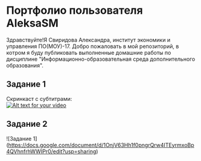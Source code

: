 # Портфолио пользователя AleksaSM

Здравствуйте!Я Свиридова Александра, институт экономики и управления ПО(МОУ)-17. Добро пожаловать в мой репозиторий, в котром я буду публиковать выполненные домашние работы по дисциплине "Информационно-образовательная среда дополнительного образования".

## Задание 1
Скринкаст с субтитрами:   
[![Alt text for your video](https://i.ytimg.com/vi/bF1hlasQCi4/3.jpg?time=1541613958379)](https://youtu.be/bF1hlasQCi4)

## Задание 2

![Задание 1] (https://docs.google.com/document/d/1OnjV63Hh1f0pngrQrw4ITEyrmxoBp4QVhnfrhWWIPr0/edit?usp=sharing)
